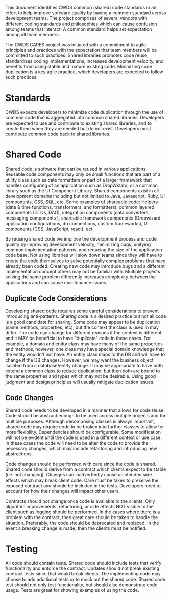 This document identifies CWDS common (shared) code standards in an effort to help improve software quality by having a common standard across development teams. The project comprises of several vendors with different coding standards and philosophies which can cause confusion among teams that interact. A common standard helps set expectation among all team members.

The CWDS CARES project was initiated with a commitment to agile principles and practices with the expectation that team members will be committed to such practices. Shared libraries promotes code reuse, standardizes coding implementations, increases development velocity, and benefits from using stable and mature existing code. Minimizing code duplication is a key agile practice, which developers are expected to follow such practices.

# Standards
CWDS expects developers to minimize code duplication through the use of common code that is aggregated into common shared libraries. Developers are expected to use and contribute to existing shared libraries, and to create them when they are needed but do not exist. Developers must contribute common code back to shared libraries.

# Shared Code
Shared code is software that can be reused in various applications. Reusable code components may only be small functions that are part of a utility class such as date formatters or part of a larger framework that handles configuring of an application such as DropWizard, or a common library such as the UI Component Library. Shared components exist in all development domains including but not limited to Java, Javascript, Ruby, UI components, CSS, SQL, etc. Some examples of shareable code: Helpers (date & time functions, transformers, and  formatters), common layered components (DTOs, DAO), integration components (data converters, messaging components ), shareable framework components (Dropwizard application configurations, db connections, custom frameworks), UI components (CSS, JavaScript, react), ect.

By reusing shared code we improve the development process and code quality by improving development velocity, minimizing bugs, unifying common implementation patterns, and reducing the size of the application code base. Not using libraries will slow down teams since they will have to create the code themselves to solve potentially complex problems that have already been coded. Creating new code may introduce bugs and a different implementation concept others may not be familiar with. Multiple projects solving the same problem differently increases complexity between the applications and can cause maintenance issues.

## Duplicate Code Considerations
Developing shared code requires some careful considerations to prevent introducing anti-patterns. Sharing code is a desired practice but not all code is a good candidate for sharing. Some code may appear to be duplication (same methods, properties, etc), but the context the class is used in may differ. The code can change for different reasons if the context is different and it MAY be beneficial to have "duplicate" code in these cases. For example, a domain and entity class may have many of the same properties and methods, however, one class may have special domain knowledge that the entity wouldn't not have. An entity class maps to the DB and will have to change if the DB changes. However, we may want the business object isolated from a database/entity change. It may be appropriate to have both extend a common class to reduce duplication, but then both are bound to the same properties and types which may not be desirable. Using good judgment and design principles will usually mitigate duplication issues.

## Code Changes
Shared code needs to be developed in a manner that allows for code reuse. Code should be abstract enough to be used across multiple projects and for multiple purposes. Although decomposing classes is always important, shared code may require code to be broken into further classes to allow for more flexibility. Dependencies should be configurable. Some modification will not be evident until the code is used in a different context or use case. In these cases the code will need to be alter the code to provide the necessary changes, which may include refactoring and introducing new abstractions.

Code changes should be performed with care since the code is shared. Shared code should derive from a contract which clients expect to be stable (i.e. not changing). Changes can inadvertently cause unintended side effects which may break client code. Care must be taken to preserve the exposed contract and should be included in the tests. Developers need to account for how their changes will impact other users.

Contracts should not change once code is available to the clients. Only algorithm improvements, refactoring, or side effects NOT visible to the client such as logging  should be performed. In the cases where there is a problem with the contract, then great care should be taken to handle the situation. Preferably, the code should be deprecated and replaced. In the event a breaking change is made, then the clients must be notified.

# Testing

All code should contain tests. Shared code should include tests that verify functionality and enforce the contract. Updates should not break existing contract tests since that would break clients. The implementing code may choose to add additional tests or to mock out the shared code. Shared code test should not only test functionality, but should also demonstrate code usage. Tests are great for showing examples of using the code.
